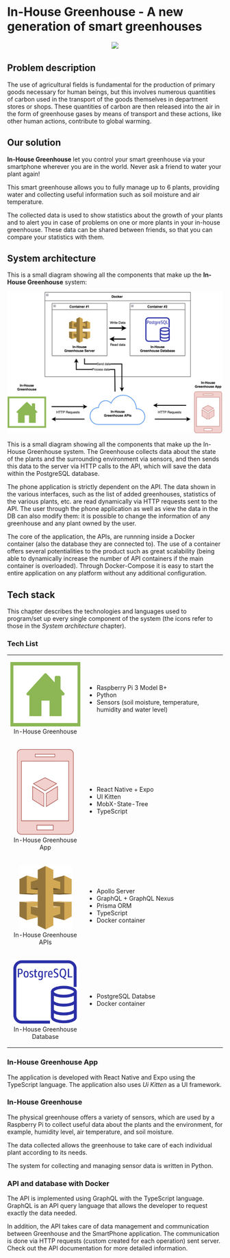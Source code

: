 # In-House Greenhouse - A new generation of smart greenhouses

<p align="center">
  <img style="text-align: center;" width="400" height="auto" src="https://user-images.githubusercontent.com/37295664/158469342-5d8f577f-08eb-4a44-8494-c7d23abfd0fc.svg">
</p>

## Problem description

The use of agricultural fields is fundamental for the production of primary goods necessary for human beings, but this involves numerous quantities of carbon used in the transport of the goods themselves in department stores or shops. These quantities of carbon are then released into the air in the form of greenhouse gases by means of transport and these actions, like other human actions, contribute to global warming.

## Our solution

**In-House Greenhouse** let you control your smart greenhouse via your smartphone wherever you are in the world. Never ask a friend to water your plant again!

This smart greenhouse allows you to fully manage up to 6 plants, providing water and collecting useful information such as soil moisture and air temperature.

The collected data is used to show statistics about the growth of your plants and to alert you in case of problems on one or more plants in your in-house greenhouse. These data can be shared between friends, so that you can compare your statistics with them.

## System architecture

This is a small diagram showing all the components that make up the **In-House Greenhouse** system:

![System Architecture](/extra/schemas/system-architecture.png)

This is a small diagram showing all the components that make up the In-House Greenhouse system. The Greenhouse collects data about the state of the plants and the surrounding environment via sensors, and then sends this data to the server via HTTP calls to the API, which will save the data within the PostgreSQL database.

The phone application is strictly dependent on the API.  The data shown in the various interfaces, such as the list of added greenhouses, statistics of the various plants, etc. are read dynamically via HTTP requests sent to the API. The user through the phone application as well as view the data in the DB can also modify them: it is possible to change the information of any greenhouse and any plant owned by the user.

The core of the application, the APIs, are runnning inside a Docker container (also the database they are connected to). The use of a container offers several potentialities to the product such as great scalability (being able to dynamically increase the number of API containers if the main container is overloaded). Through Docker-Compose it is easy to start the entire application on any platform without any additional configuration.

## Tech stack

This chapter describes the technologies and languages used to program/set up every single component of the system (the icons refer to those in the *System architecture* chapter).

### Tech List

<table>
  <tr>
    <td>
      <p align="center">
        <img src="/extra/schemas/system-icons/symbol-greenhouse.png" alt="Greenhouse icon" height="150" width="auto">
        <br>
        In-House Greenhouse
      </p>
    </td>
    <td>
      <ul>
        <li>Raspberry Pi 3 Model B+</li>
        <li>Python</li>
        <li>Sensors (soil moisture, temperature, humidity and water level)</li>
      </ul>
    </td>
  </tr>
  <tr>
    <td>
      <p align="center">
        <img src="/extra/schemas/system-icons/symbol-app.png" alt="Greenhouse icon" height="200" width="auto">
        <br>
        In-House Greenhouse App
      </p>
    </td>
    <td>
      <ul>
        <li>React Native + Expo</li>
        <li>UI Kitten</li>
        <li>MobX-State-Tree</li>
        <li>TypeScript</li>
      </ul>
    </td>
  </tr>
  <tr>
    <td>
      <p align="center">
        <img src="/extra/schemas/system-icons/symbol-api.png" alt="Greenhouse icon" height="150" width="auto">
        <br>
        In-House Greenhouse APIs
      </p>
    </td>
    <td>
      <ul>
        <li>Apollo Server</li>
        <li>GraphQL + GraphQL Nexus</li>
        <li>Prisma ORM</li>
        <li>TypeScript</li>
        <li>Docker container</li>
      </ul>
    </td>
  </tr>
  <tr>
    <td>
      <p align="center">
        <img src="/extra/schemas/system-icons/symbol-db.png" alt="Greenhouse icon" height="150" width="auto">
        <br>
        In-House Greenhouse Database
      </p>
    </td>
    <td>
      <ul>
        <li>PostgreSQL Databse</li>
        <li>Docker container</li>
      </ul>
    </td>
  </tr>
</table>

### In-House Greenhouse App

The application is developed with React Native and Expo using the TypeScript language. The application also uses *Ui Kitten* as a UI framework.

### In-House Greenhouse

The physical greenhouse offers a variety of sensors, which are used by a Raspberry Pi to collect useful data about the plants and the environment, for example, humidity level, air temperature, and soil moisture.

The data collected allows the greenhouse to take care of each individual plant according to its needs.  

The system for collecting and managing sensor data is written in Python.

### API and database with Docker

The API is implemented using GraphQL with the TypeScript language. GraphQL is an API query language that allows the developer to request exactly the data needed.

In addition, the API takes care of data management and communication between Greenhouse and the SmartPhone application. The communication is done via HTTP requests (custom created for each operation) sent server. Check out the API documentation for more detailed information.
